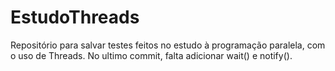 # EstudoThreads

Repositório para salvar testes feitos no estudo à programação paralela, com o uso de Threads.
No ultimo commit, falta adicionar wait() e notify().
